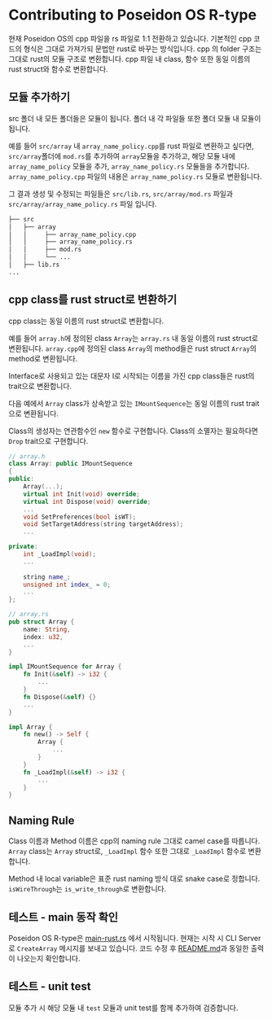 # Contributing to Poseidon OS R-type

현재 Poseidon OS의 cpp 파일을 rs 파일로 1:1 전환하고 있습니다. 기본적인 cpp 코드의 형식은 그대로 가져가되 문법만 rust로 바꾸는 방식입니다. cpp 의 folder 구조는 그대로 rust의 모듈 구조로 변환합니다. cpp 파일 내 class, 함수 또한 동일 이름의 rust struct와 함수로 변환합니다.

## 모듈 추가하기
src 폴더 내 모든 폴더들은 모듈이 됩니다. 폴더 내 각 파일들 또한 폴더 모듈 내 모듈이 됩니다.  

예를 들어 `src/array` 내 `array_name_policy.cpp`를 rust 파일로 변환하고 싶다면, `src/array`폴더에 `mod.rs`를 추가하여 `array`모듈을 추가하고, 해당 모듈 내에 `array_name_policy` 모듈을 추가, `array_name_policy.rs` 모듈들을 추가합니다.  `array_name_policy.cpp` 파일의 내용은 `array_name_policy.rs` 모듈로 변환됩니다. 

그 결과 생성 및 수정되는 파일들은 `src/lib.rs`, `src/array/mod.rs` 파일과 `src/array/array_name_policy.rs` 파일 입니다. 

```bash
├── src
│   ├── array
│   │     ├── array_name_policy.cpp
│   │     ├── array_name_policy.rs
│   │     ├── mod.rs
│   │     └── ...
│   ├── lib.rs 
...
```

## cpp class를 rust struct로 변환하기 
cpp class는 동일 이름의 rust struct로 변환합니다. 

예를 들어  `array.h`에 정의된 class `Array`는 `array.rs` 내 동일 이름의 rust struct로 변환됩니다. `array.cpp`에 정의된 class `Array`의 method들은 rust struct `Array`의 method로 변환됩니다. 

Interface로 사용되고 있는 대문자 I로 시작되는 이름을 가진 cpp class들은 rust의 trait으로 변환합니다.

다음 예에서 `Array` class가 상속받고 있는 `IMountSequence`는 동일 이름의 rust trait으로 변환됩니다.

Class의 생성자는 연관함수인 `new` 함수로 구현합니다. Class의 소멸자는 필요하다면 `Drop` trait으로 구현합니다.

```cpp
// array.h
class Array: public IMountSequence
{
public:
	Array(...);
	virtual int Init(void) override;
	virtual int Dispose(void) override;
	...
	void SetPreferences(bool isWT);
	void SetTargetAddress(string targetAddress);
	...

private:
	int _LoadImpl(void);
	...
	
	string name_;
	unsigned int index_ = 0;
	...
};
```

```rust
// array.rs
pub struct Array {
    name: String,
    index: u32,
    ...
}

impl IMountSequence for Array {
    fn Init(&self) -> i32 {
        ...
    }
    fn Dispose(&self) {}
    ...
}

impl Array {
    fn new() -> Self {
        Array {
            ...
        }
    }
    fn _LoadImpl(&self) -> i32 {
        ...
    }
}
```

## Naming Rule
Class 이름과 Method 이름은 cpp의 naming rule 그대로 camel case를 따릅니다. `Array` class는 `Array` struct로, `_LoadImpl` 함수 또한 그대로 `_LoadImpl` 함수로 변환합니다.

Method 내 local variable은 표준 rust naming 방식 대로 snake case로 정합니다. `isWireThrough`는 `is_write_through`로 변환합니다. 

## 테스트 - main 동작 확인
Poseidon OS R-type은 [main-rust.rs](src/main-rust.rs) 에서 시작됩니다. 현재는 시작 시 CLI Server로 `CreateArray` 메시지를 보내고 있습니다. 코드 수정 후 [README.md](README.md)과 동일한 출력이 나오는지 확인합니다.

## 테스트 - unit test
모듈 추가 시 해당 모듈 내 `test` 모듈과 unit test를 함께 추가하여 검증합니다.
